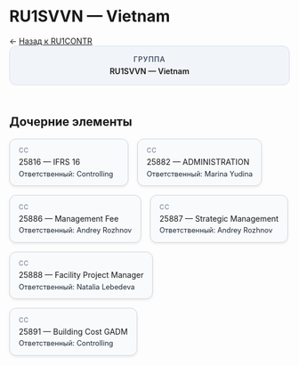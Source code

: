 # RU1SVVN — Vietnam
<p class="cc-breadcrumb">← <a href='../../level_04/RU1CONTR/'>Назад к RU1CONTR</a></p>
<style>
.cc-container { display: flex; flex-direction: column; gap: 1.5rem; }
.cc-breadcrumb { margin: 0; }
.cc-parent { padding: 1rem 1.25rem; border-radius: 12px; background: #f1f5f9; border: 1px solid #d8dee9; text-align: center; font-weight: 600; }
.cc-parent .cc-tag { font-size: 0.8rem; text-transform: uppercase; color: #475569; letter-spacing: 0.06em; }
.cc-children { display: flex; flex-wrap: wrap; gap: 1rem; }
.cc-tile { display: block; min-width: 180px; padding: 0.85rem 1rem; border-radius: 12px; border: 1px solid #d1d5db; background: #ffffff; box-shadow: 0 2px 4px rgba(15, 23, 42, 0.08); transition: transform 0.1s ease, box-shadow 0.1s ease; color: inherit; text-decoration: none; }
.cc-tile:hover { transform: translateY(-2px); box-shadow: 0 6px 12px rgba(15, 23, 42, 0.15); }
.cc-tile-leaf { background: #f8fafc; }
.cc-tag { font-size: 0.7rem; color: #64748b; text-transform: uppercase; letter-spacing: 0.08em; margin-bottom: 0.3rem; }
.cc-person { margin-top: 0.35rem; font-size: 0.8rem; color: #1f2937; }
</style>
<div class='cc-container'>
  <div class='cc-parent'>
    <div class='cc-tag'>Группа</div>
    <div>RU1SVVN — Vietnam</div>
  </div>
  <div>
    <h2>Дочерние элементы</h2>
<div class='cc-children'><div class='cc-tile cc-tile-leaf'><div class='cc-tag'>CC</div><div>25816 — IFRS 16</div><div class="cc-person">Ответственный: Controlling</div></div><div class='cc-tile cc-tile-leaf'><div class='cc-tag'>CC</div><div>25882 — ADMINISTRATION</div><div class="cc-person">Ответственный: Marina Yudina</div></div><div class='cc-tile cc-tile-leaf'><div class='cc-tag'>CC</div><div>25886 — Management Fee</div><div class="cc-person">Ответственный: Andrey Rozhnov</div></div><div class='cc-tile cc-tile-leaf'><div class='cc-tag'>CC</div><div>25887 — Strategic Management</div><div class="cc-person">Ответственный: Andrey Rozhnov</div></div><div class='cc-tile cc-tile-leaf'><div class='cc-tag'>CC</div><div>25888 — Facility Project Manager</div><div class="cc-person">Ответственный: Natalia Lebedeva</div></div><div class='cc-tile cc-tile-leaf'><div class='cc-tag'>CC</div><div>25891 — Building Cost GADM</div><div class="cc-person">Ответственный: Controlling</div></div></div>
  </div>
</div>
